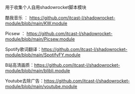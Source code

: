 用于收集个人自用shadowrocket脚本模块
 
酷我音乐 ： https://github.com/itcast-l/shadowrocket-module/blob/main/KW.module

Picsew ：  https://github.com/itcast-l/shadowrocket-module/blob/main/Picsew.module

Spotify歌词翻译：https://github.com/itcast-l/shadowrocket-module/blob/main/SpotifyFY.module

B站高清画质：https://github.com/itcast-l/shadowrocket-module/blob/main/blibli.module

Youtube去除广告：https://github.com/itcast-l/shadowrocket-module/blob/main/youtube.module
